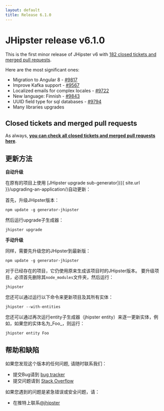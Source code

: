 ```yaml
---
layout: default
title: Release 6.1.0
---
```


JHipster release v6.1.0
==================

This is the first minor release of JHipster v6 with [182 closed tickets and merged pull requests](https://github.com/jhipster/generator-jhipster/issues?q=milestone%3A6.1.0+is%3Aclosed).

Here are the most significant ones:

- Migration to Angular 8 - [#9817](https://github.com/jhipster/generator-jhipster/pull/9817)
- Improve Kafka support - [#9567](https://github.com/jhipster/generator-jhipster/pull/9567)
- Localized emails for complex locales - [#9722](https://github.com/jhipster/generator-jhipster/pull/9722)
- New language: Finnish - [#9843](https://github.com/jhipster/generator-jhipster/pull/9843)
- UUID field type for sql databases - [#9794](https://github.com/jhipster/generator-jhipster/pull/9794)
- Many libraries upgrades


Closed tickets and merged pull requests
------------
As always, __[you can check all closed tickets and merged pull requests here](https://github.com/jhipster/generator-jhipster/issues?q=milestone%3A6.1.0+is%3Aclosed)__.

更新方法
------------

**自动升级**

在原有的项目上使用 [JHipster upgrade sub-generator]({{ site.url }}/upgrading-an-application/)自动更新：

首先，升级JHipster版本：

```
npm update -g generator-jhipster
```

然后运行upgrade子生成器：

```
jhipster upgrade
```

**手动升级**

同样，需要先升级您的JHipster到最新版：

```
npm update -g generator-jhipster
```

对于已经存在的项目，它仍使用原来生成该项目时的JHipster版本。
要升级项目，必须首先删除其`node_modules`文件夹，然后运行：

```
jhipster
```

您还可以通过运行以下命令来更新项目及其所有实体：

```
jhipster --with-entities
```

您还可以通过再次运行entity子生成器（jhipster entity）来逐一更新实体，例如，如果您的实体名为_Foo_，则运行：

```
jhipster entity Foo
```

帮助和缺陷
--------------

如果您发现这个版本的任何问题, 请随时联系我们：

- 提交Bug请到 [bug tracker](https://github.com/jhipster/generator-jhipster/issues?state=open)
- 提交问题请到 [Stack Overflow](http://stackoverflow.com/tags/jhipster/info)

如果您遇到的问题是紧急错误或安全问题，请：

- 在推特上联系[@jhipster](https://twitter.com/jhipster)

